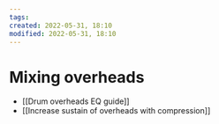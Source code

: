 ```yaml
---
tags: 
created: 2022-05-31, 18:10
modified: 2022-05-31, 18:10
---
```


# Mixing overheads
- [[Drum overheads EQ guide]]
- [[Increase sustain of overheads with compression]]